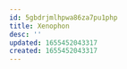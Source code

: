 ```yaml
---
id: 5gbdrjmlhpwa86za7pu1php
title: Xenophon
desc: ''
updated: 1655452043317
created: 1655452043317
---
```



